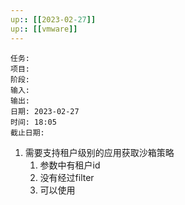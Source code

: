 ```yaml
---
up:: [[2023-02-27]]
up:: [[vmware]]
---
```

 
	任务: 
	项目: 
	阶段: 
	输入: 
	输出: 
	日期: 2023-02-27
	时间: 18:05
	截止日期: 

1. 需要支持租户级别的应用获取沙箱策略
	1. 参数中有租户id
	2. 没有经过filter
	3. 可以使用
